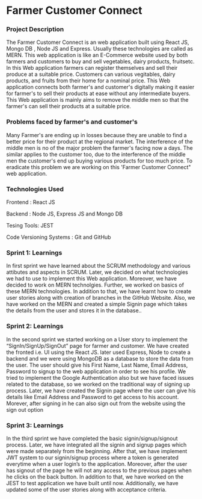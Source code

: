# Farmer Customer Connect

### Project Description
The Farmer Customer Connect is an web application built using React JS, Mongo DB , Node JS and Express. Usually these technologies are called as MERN. This web application is like an E-Commerce website used by both farmers and customers to buy and sell vegetables, dairy products, fruitsetc. In this Web application  farmers can register themselves and sell their produce at a suitable price. Customers can various vegitables, dairy products, and fruits from their home for a nominal price. This Web application connects both farmer's and customer's digitally making it easier for farmer's to sell their products at ease without any intermediate buyers. This Web application is mainly aims to remove the middle men so that the farmer's can sell their products at a suitable price.


### Problems faced by farmer's and customer's
Many Farmer's are ending up in losses because they are unable to find a better price for their product at the regional market. The interference of the middle men is no of the major problem the farmer's facing now a days. The similar applies to the customer too, due to the interference of the middle men the customer's end up buying various products for too much price. To eradicate this problem we are working on this 'Farmer Customer Connect" web application.


### Technologies Used

Frontend : React JS

Backend : Node JS, Express JS and Mongo DB

Tesing Tools: JEST

Code Versioning Systems : Git and GitHub

### Sprint 1: Learnings
In first sprint we have learned about the SCRUM methodology and various attibutes and aspects in SCRUM. Later, we decided on what technologies we had to use to implement this Web application. Moreover, we have decided to work on MERN technolgies. Further, we worked on basics of these MERN technologies. In addition to that, we have learnt how to create user stories along with creation of branches in the GitHub Website. Also, we have worked on the MERN and created a simple Signin page which takes the details from the user and stores it in the database..

### Sprint 2: Learnings
In the second sprint we started working on a User story to implement the “SignIn/SignUp/SignOut” page for farmer and customer. We have created the fronted i.e. UI using the React JS. later used Express, Node to create a backend and we were using MongoDB as a database to store the data from the user. The user should give his First Name, Last Name, Email Address, Password to signup to the web application in order to see his profile. We tried to implement the Google Authentication also but we have faced issues related to the database, so we worked on the traditional way of signing up process. Later, we have created the Signin page where the user can give his details like Email Address and Password to get access to his account. Morever, after signing in he can also sign out from the website using the sign out option
### Sprint 3: Learnings
In the third sprint we have completed the basic signin/signup/signout process. Later, we have integrated all the signin and signup pages which were made separately from the beginning. After that, we have implement JWT system to our signin/signup process where a token is generated everytime when a user login’s to the application. Moreover, after the user has signout of the page he will not any access to the previous pages when he clicks on the back button. In addition to that, we have worked on the JEST to test application we have built until now. Additionally, we have updated some of the user stories along with acceptance criteria.  
